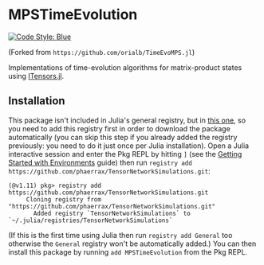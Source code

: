 # MPSTimeEvolution

[![Code Style: Blue](https://img.shields.io/badge/code%20style-blue-4495d1.svg)](https://github.com/invenia/BlueStyle)

(Forked from `https://github.com/orialb/TimeEvoMPS.jl`)

Implementations of time-evolution algorithms for matrix-product states using
[ITensors.jl](https://github.com/ITensor/ITensors.jl). 

## Installation

This package isn't included in Julia's general registry, but in [this
one](https://github.com/phaerrax/TensorNetworkSimulations),
so you need to add this registry first in order to download the package
automatically (you can skip this step if you already added the registry
previously: you need to do it just once per Julia installation). Open a
Julia interactive session and enter the Pkg REPL by hitting `]` (see the
[Getting Started with Environments](https://pkgdocs.julialang.org/v1/getting-started/#Getting-Started-with-Environments)
guide) then run `registry add https://github.com/phaerrax/TensorNetworkSimulations.git`:

```julia-repl
(@v1.11) pkg> registry add https://github.com/phaerrax/TensorNetworkSimulations.git
     Cloning registry from "https://github.com/phaerrax/TensorNetworkSimulations.git"
       Added registry `TensorNetworkSimulations` to `~/.julia/registries/TensorNetworkSimulations`
```

(If this is the first time using Julia then run `registry add General` too
otherwise the `General` registry won't be automatically added.)
You can then install this package by running `add MPSTimeEvolution` from the
Pkg REPL.
